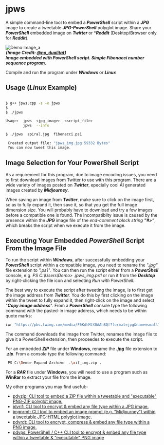 # jpws

A simple command-line tool to embed a ***PowerShell*** script within a ***JPG*** image to create a tweetable ***JPG-PowerShell*** polyglot image. Share your ***PowerShell*** embedded image on ***Twitter*** or ****Reddit*** (Desktop/Browser only for ***Reddit***).

![Demo Image_a](https://github.com/CleasbyCode/jpws/blob/main/demo_image/fib.jpg)  
***{Image Credit: [@no_dualitat](https://twitter.com/no_dualitat/status/1701678793172082849)}***  
***Image embedded with PowerShell script. Simple Fibonacci number sequence program.***  

Compile and run the program under ***Windows*** or ***Linux***  

## Usage (***Linux*** Example)

```bash

$ g++ jpws.cpp -s -o jpws
$
$ ./jpws

Usage:  jpws  <jpg_image>  <script_file>
        jpws  --info

$ ./jpws  spiral.jpg  fibonacci.ps1

 Created output file: "jpws_img.jpg 59332 Bytes"
 You can now tweet this image.

```
## Image Selection for Your PowerShell Script

As a requirement for this program, due to image encoding issues, you need to first download images from Twitter to use with this program. There are a wide variety of images posted on ***Twitter***, epecially cool AI generated images created by ***Midjourney***.  

When saving an image from ***Twitter***, make sure to click on the image first, so as to fully expand it, then save it, so that you get the full image
dimension size. You will probably have to download and try a few images before a compatible one is found. The incompatiblity issue is caused 
by the presence within the ***JPG*** image file of the *end-comment block string* ***"#>"***, which breaks the script when we execute it from the image.

## Executing Your Embedded ***PowerShell*** Script From the Image File

To run the script within ***Windows***, after successfully embedding your ***PowerShell*** script within a compatible image, you need to rename the *".jpg"* file extension to *".ps1"*. You can then run the script either from a ***PowerShell*** console, e.g. *PS C:\Users\Demo> \.jpws_img.ps1* or run it from the ***Desktop*** by right-clicking the file icon and selecting *Run with PowerShell*.  

The best way to execute the script after tweeting the image, is to first get the image address from ***Twitter***. You do this by first clicking on the image within the tweet to fully expand it, then right-click on the image and select "***Copy image address***". From a ***PowerShell*** console type the following command with the pasted-in image address, which needs to be within quote marks:

````bash
iwr "https://pbs.twimg.com/media/F6KdhMtX0AAhSQf?format=jpg&name=small" -OutFile Twitter_img.ps1;.\Twitter_img.ps1

````
The command downloads the image from Twitter, renames the image file to give it a PowerShell extension, then proceedes to execute the script.


For an embedded ***ZIP*** file under **Windows**, rename the ***.jpg*** file extension to ***.zip***. From a console type the following command:

```bash
 PS C:\Demo> Expand-Archive  .\xif_img.zip .
```
For a ***RAR*** file under **Windows**, you will need to use a program such as **WinRar** to extract your file from the image.

My other programs you may find useful:-  

* [pdvzip: CLI tool to embed a ZIP file within a tweetable and "executable" PNG-ZIP polyglot image.](https://github.com/CleasbyCode/pdvzip)
* [jdvrif: CLI tool to encrypt & embed any file type within a JPG image.](https://github.com/CleasbyCode/jdvrif)
* [imgprmt: CLI tool to embed an image prompt (e.g. "Midjourney") within a tweetable JPG-HTML polyglot image.](https://github.com/CleasbyCode/imgprmt)
* [pdvrdt: CLI tool to encrypt, compress & embed any file type within a PNG image.](https://github.com/CleasbyCode/pdvrdt)
* [pdvps: PowerShell / C++ CLI tool to encrypt & embed any file type within a tweetable & "executable" PNG image](https://github.com/CleasbyCode/pdvps)

##

